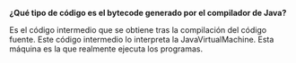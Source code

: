 **¿Qué tipo de código es el bytecode generado por el compilador de Java?**

Es el código intermedio que se obtiene tras la compilación del código fuente. Este código intermedio lo interpreta la JavaVirtualMachine. Esta máquina es la que realmente ejecuta los programas.